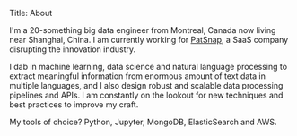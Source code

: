 Title: About

I'm a 20-something big data engineer from Montreal, Canada now living near Shanghai, China.
I am currently working for [PatSnap](http://patsnap.com/), a SaaS company disrupting the innovation industry.

I dab in machine learning, data science and natural language processing to extract meaningful information from enormous amount of text data in multiple languages, and I also design robust and scalable data processing pipelines and APIs. I am constantly on the lookout for new techniques and best practices to improve my craft.

My tools of choice? Python, Jupyter, MongoDB, ElasticSearch and AWS.
